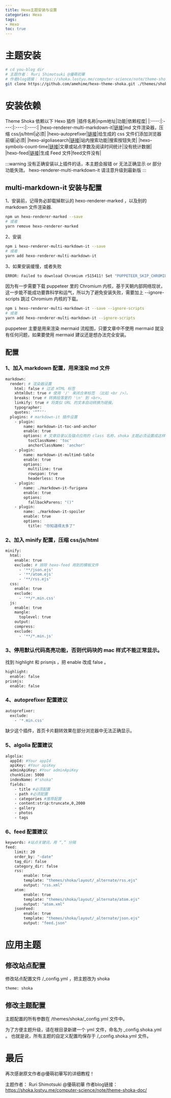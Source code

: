 ```yaml
---
title: Hexo主题安装与设置
categories: Hexo
tags:
- Hexo
toc: true
---
```


# 主题安装
```bash
# cd you-blog dir
# 主题作者： Ruri Shimotsuki @優萌初華
# 作者blog链接： https://shoka.lostyu.me/computer-science/note/theme-shoka-doc/
git clone https://github.com/amehime/hexo-theme-shoka.git ./themes/shoka
```
# 安装依赖
Theme Shoka 依赖以下 Hexo 插件
|插件名称|npm地址|功能|依赖程度|
|:----:|:----:|:----:|:----:|
|hexo-renderer-multi-markdown-it|[链接](https://www.npmjs.com/package/hexo-renderer-multi-markdown-it)|md 文件渲染器，压缩 css/js/html|必须|
|hexo-autoprefixer|[链接](https://www.npmjs.com/package/hexo-autoprefixer)|给生成的 css 文件们添加浏览器前缀|必须|
|hexo-algoliasearch|[链接](https://www.npmjs.com/package/hexo-algoliasearch)|站内搜索功能|搜索按钮失灵|
|hexo-symbols-count-time|[链接](https://www.npmjs.com/package/hexo-symbols-count-time)|文章或站点字数及阅读时间统计|没有统计数据|
|hexo-feed|[链接](https://www.npmjs.com/package/hexo-feed)|生成 Feed 文件|feed文件没有|

:::warning
没有正确安装以上插件的话，本主题会报错 or 无法正确显示 or 部分功能失效。
hexo-renderer-multi-markdown-it 请注意升级到最新版
:::

## multi-markdown-it 安装与配置
1、安装前，记得务必卸载掉默认的 hexo-renderer-marked ，以及别的 markdown 文件渲染器.
```bash
npm un hexo-renderer-marked --save
# 或者
yarn remove hexo-renderer-marked
```
2、安装
```bash
npm i hexo-renderer-multi-markdown-it --save
# 或者
yarn add hexo-renderer-multi-markdown-it
```
3、如果安装缓慢，或者失败
```bash
ERROR: Failed to download Chromium r515411! Set "PUPPETEER_SKIP_CHROMIUM_DOWNLOAD" env variable to skip download.
```
因为有一步需要下载 puppeteer 里的 Chromium 内核，基于天朝内部网络现状，这一步能不能成功要靠科学和运气，所以为了避免安装失败，需要加上 --ignore-scripts 跳过 Chromium 内核的下载。
```bash
npm i hexo-renderer-multi-markdown-it --save --ignore-scripts
# 或者
yarn add hexo-renderer-multi-markdown-it --ignore-scripts
```
puppeteer 主要是用来渲染 mermaid 流程图，只要文章中不使用 mermaid 就没有任何问题，如果要使用 mermaid 建议还是想办法完全安装。

## 配置

### 1、加入 markdown 配置，用来渲染 md 文件
```bash
markdown:
  render: # 渲染器设置
    html: false # 过滤 HTML 标签
    xhtmlOut: true # 使用 '/' 来闭合单标签 （比如 <br />）。
    breaks: true # 转换段落里的 '\n' 到 <br>。
    linkify: true # 将类似 URL 的文本自动转换为链接。
    typographer: 
    quotes: '“”‘’'
  plugins: # markdown-it 插件设置
    - plugin:
        name: markdown-it-toc-and-anchor
        enable: true
        options: # 文章目录以及锚点应用的 class 名称，shoka 主题必须设置成这样
          tocClassName: 'toc'
          anchorClassName: 'anchor'
    - plugin:
        name: markdown-it-multimd-table
        enable: true
        options:
          multiline: true
          rowspan: true
          headerless: true
    - plugin:
        name: ./markdown-it-furigana
        enable: true
        options:
          fallbackParens: "()"
    - plugin:
        name: ./markdown-it-spoiler
        enable: true
        options:
          title: "你知道得太多了"
```
### 2、加入 minify 配置，压缩 css/js/html
```bash
minify:
  html:
    enable: true
    exclude: # 排除 hexo-feed 用到的模板文件
      - '**/json.ejs'
      - '**/atom.ejs'
      - '**/rss.ejs'
  css:
    enable: true
    exclude:
      - '**/*.min.css'
  js:
    enable: true
    mangle:
      toplevel: true
    output:
    compress:
    exclude:
      - '**/*.min.js'
```
### 3、停用默认代码高亮功能，否则代码块的 mac 样式不能正常显示。
找到 highlight 和 prismjs ，把 enable 改成 false 。
```bash
highlight:
  enable: false
prismjs:
  enable: false
```
### 4、autoprefixer 配置建议
```bash
autoprefixer:
  exclude:
    - '*.min.css'
```
缺少这个插件，首页卡片翻转效果在部分浏览器中无法正确显示。

### 5、algolia 配置建议
```bash
algolia:
  appId: #Your appId
  apiKey: #Your apiKey
  adminApiKey: #Your adminApiKey
  chunkSize: 5000
  indexName: #"shoka"
  fields:
    - title #必须配置
    - path #必须配置
    - categories #推荐配置
    - content:strip:truncate,0,2000
    - gallery
    - photos
    - tags
```
### 6、feed 配置建议
```bash
keywords: #站点关键词，用 “,” 分隔
feed:
    limit: 20
    order_by: "-date"
    tag_dir: false
    category_dir: false
    rss:
        enable: true
        template: "themes/shoka/layout/_alternate/rss.ejs"
        output: "rss.xml"
    atom:
        enable: true
        template: "themes/shoka/layout/_alternate/atom.ejs"
        output: "atom.xml"
    jsonFeed:
        enable: true
        template: "themes/shoka/layout/_alternate/json.ejs"
        output: "feed.json"
```
# 应用主题
## 修改站点配置
修改站点配置文件 <root>/_config.yml ，把主题改为 shoka
```bash
theme: shoka
```
## 修改主题配置
主题配置的所有参数在 <root>/themes/shoka/_config.yml 文件中。

为了方便主题升级，请在根目录新建一个 yml 文件，命名为 _config.shoka.yml 。
也就是说，所有主题的自定义配置均保存于 <root>/_config.shoka.yml 文件。

# 最后
再次感谢原文作者@優萌初華写的详细教程！

主题作者： Ruri Shimotsuki @優萌初華
作者blog链接： https://shoka.lostyu.me/computer-science/note/theme-shoka-doc/
